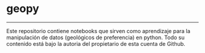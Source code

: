 # geopy
---------

Este repositorio contiene notebooks que sirven como aprendizaje para la manipulación de datos (geológicos de preferencia)
en python. Todo su contenido está bajo la autoria del propietario de esta cuenta de Github.
